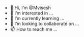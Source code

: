 - 👋 Hi, I’m @Mvisesh
- 👀 I’m interested in ...
- 🌱 I’m currently learning ...
- 💞️ I’m looking to collaborate on ...
- 📫 How to reach me ...

<!---
Mvisesh/Mvisesh is a ✨ special ✨ repository because its `README.md` (this file) appears on your GitHub profile.
You can click the Preview link to take a look at your changes.
--->
